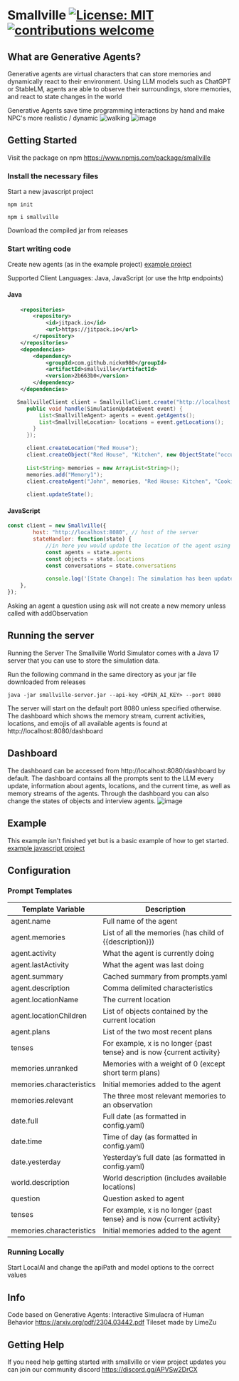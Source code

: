 # Smallville [![License: MIT](https://img.shields.io/badge/License-MIT-blue.svg)]([https://opensource.org/licenses/MIT](https://github.com/nickm980/towny/blob/main/LICENSE)) [![contributions welcome](https://img.shields.io/badge/contributions-welcome-brightgreen.svg?style=flat)](https://github.com/nickm980/smallville/issues)

## What are Generative Agents?
Generative agents are virtual characters that can store memories and dynamically react to their environment. Using LLM models such as ChatGPT or StableLM, agents are able to observe their surroundings, store memories, and react to state changes in the world

Generative Agents save time programming interactions by hand and make NPC's more realistic / dynamic
![walking](https://github.com/nickm980/smallville/assets/81270095/bc0bc20c-3b80-4c1d-906d-8ceabe7fa6a0)
![image](https://github.com/nickm980/smallville/assets/81270095/ffe3c8d4-4fab-42e5-aaac-a1d78f2c7c31)

## Getting Started
Visit the package on npm https://www.npmjs.com/package/smallville
### Install the necessary files

Start a new javascript project
```
npm init
```

```
npm i smallville
```
Download the compiled jar from releases

### Start writing code
Create new agents (as in the example project) [example project](/example/javascript/smallville.js)

Supported Client Languages: Java, JavaScript (or use the http endpoints)
#### Java
```xml
	<repositories>
		<repository>
			<id>jitpack.io</id>
			<url>https://jitpack.io</url>
		</repository>
	</repositories>
	<dependencies>
		<dependency>
			<groupId>com.github.nickm980</groupId>
			<artifactId>smallville</artifactId>
			<version>2b663b0</version>
		</dependency>
	</dependencies>
 ```

```java
   SmallvilleClient client = SmallvilleClient.create("http://localhost:8080", new AgentHandlerCallback() {
      public void handle(SimulationUpdateEvent event) {
          List<SmallvilleAgent> agents = event.getAgents();
          List<SmallvilleLocation> locations = event.getLocations();
        }
      });

      client.createLocation("Red House");
      client.createObject("Red House", "Kitchen", new ObjectState("occupied"));
  
      List<String> memories = new ArrayList<String>();
      memories.add("Memory1");
      client.createAgent("John", memories, "Red House: Kitchen", "Cooking");
  
      client.updateState();
```
#### JavaScript
```javascript
const client = new Smallville({
        host: "http://localhost:8080", // host of the server
        stateHandler: function(state) {
            //in here you would update the location of the agent using your own pathfinding algorithm
            const agents = state.agents
            const objects = state.locations
            const conversations = state.conversations
                
            console.log('[State Change]: The simulation has been updated')
    },
});
```

Asking an agent a question using ask will not create a new memory unless called with addObservation

## Running the server
Running the Server
The Smallville World Simulator comes with a Java 17 server that you can use to store the simulation data. 

Run the following command in the same directory as your jar file downloaded from releases
```
java -jar smallville-server.jar --api-key <OPEN_AI_KEY> --port 8080
```
The server will start on the default port 8080 unless specified otherwise. The dashboard which shows the memory stream, current activities, locations, and emojis of all available agents is found at http://localhost:8080/dashboard

## Dashboard
The dashboard can be accessed from http://localhost:8080/dashboard by default. The dashboard contains all the prompts sent to the LLM every update, information about agents, locations, and the current time, as well as memory streams of the agents. Through the dashboard you can also change the states of objects and interview agents.
![image](https://github.com/nickm980/smallville/assets/81270095/18912b25-059e-4ace-b390-f29de57b9615)

## Example
This example isn't finished yet but is a basic example of how to get started.
[example javascript project](/example)

## Configuration
### Prompt Templates
| Template Variable | Description |
| --- | --- |
| agent.name | Full name of the agent |
| agent.memories | List of all the memories (has child of {{description}}) |
| agent.activity | What the agent is currently doing |
| agent.lastActivity | What the agent was last doing |
| agent.summary | Cached summary from prompts.yaml |
| agent.description | Comma delimited characteristics |
| agent.locationName | The current location |
| agent.locationChildren | List of objects contained by the current location |
| agent.plans | List of the two most recent plans |
| tenses | For example, x is no longer {past tense} and is now {current activity} |
| memories.unranked | Memories with a weight of 0 (except short term plans) |
| memories.characteristics | Initial memories added to the agent |
| memories.relevant | The three most relevant memories to an observation |
| date.full | Full date (as formatted in config.yaml) |
| date.time | Time of day (as formatted in config.yaml) |
| date.yesterday | Yesterday’s full date (as formatted in config.yaml) |
| world.description | World description (includes available locations) |
| question | Question asked to agent |
| tenses | For example, x is no longer {past tense} and is now {current activity} |
| memories.characteristics | Initial memories added to the agent |

### Running Locally
Start LocalAI and change the apiPath and model options to the correct values

## Info
Code based on Generative Agents: Interactive Simulacra of Human Behavior https://arxiv.org/pdf/2304.03442.pdf
Tileset made by LimeZu

## Getting Help
If you need help getting started with smallville or view project updates you can join our community discord https://discord.gg/APVSw2DrCX 
